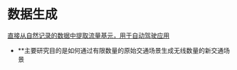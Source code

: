 # 数据生成

[直接从自然记录的数据中提取流量基元，用于自动驾驶应用](https://ieeexplore.ieee.org/document/8260870)
- **主要研究目的是如何通过有限数量的原始交通场景生成无线数量的新交通场景
<!--stackedit_data:
eyJoaXN0b3J5IjpbLTEyOTU0Mjk0NzEsMTMyMTQzMDAwOCwtMT
U2MDEyNjAxNSwtMTUzNjY2Mzk0NiwxMTAwMDU3NDAwXX0=
-->